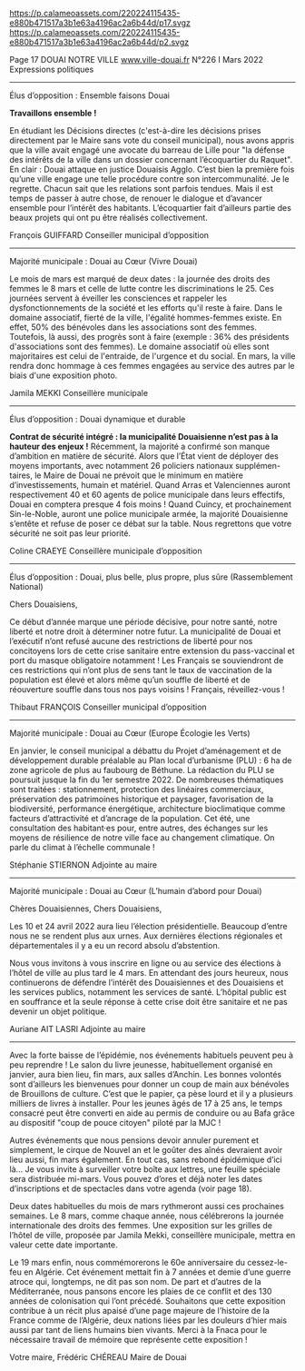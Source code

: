 https://p.calameoassets.com/220224115435-e880b471517a3b1e63a4196ac2a6b44d/p17.svgz
https://p.calameoassets.com/220224115435-e880b471517a3b1e63a4196ac2a6b44d/p2.svgz

Page  17
DOUAI NOTRE VILLE
www.ville-douai.fr
N°226   I
Mars 2022
Expressions politiques

---

Élus d’opposition : Ensemble faisons Douai

**Travaillons ensemble !**

En étudiant les Décisions directes (c'est-à-dire les décisions prises directement par le Maire sans vote du conseil municipal), nous avons appris que la ville avait engagé une avocate du barreau de Lille pour "la défense des intérêts de la ville dans un dossier concernant l’écoquartier du Raquet". En clair : Douai attaque en justice Douaisis Agglo. C’est bien la première fois qu’une ville engage une telle procédure contre son intercommunalité. Je le regrette. Chacun sait que les relations sont parfois tendues. Mais il est temps de passer à autre chose, de renouer le dialogue et d’avancer ensemble pour l’intérêt des habitants. L’écoquartier fait d’ailleurs partie des beaux projets qui ont pu être réalisés collectivement.

François GUIFFARD
Conseiller municipal d’opposition

---

Majorité municipale : Douai au Cœur (Vivre Douai)

Le mois de mars est marqué de deux dates : la journée des droits des femmes le 8 mars et celle de lutte contre les discriminations le 25.
Ces journées servent à éveiller les consciences et rappeler les dysfonctionnements de la société et les efforts qu'il reste à faire. Dans  le domaine associatif, fierté de la ville, l'égalité hommes-femmes existe. En effet, 50% des bénévoles dans les associations sont des femmes. Toutefois, là aussi, des progrès sont à faire (exemple : 36% des présidents d'associations sont des femmes). Le domaine associatif où elles sont majoritaires est celui de l'entraide, de l'urgence et du social. En mars, la ville rendra donc hommage à ces femmes engagées au service des autres par le biais d'une exposition photo.

Jamila MEKKI
Conseillère municipale

---

Élus d’opposition : Douai dynamique et durable

**Contrat de sécurité intégré : la municipalité Douaisienne n’est pas à la hauteur des enjeux !**
Récemment, la majorité a confirmé son manque d’ambition en matière de sécurité. Alors que l’État vient de déployer des moyens importants, avec notamment 26 policiers nationaux supplémen-
taires, le Maire de Douai ne prévoit que le minimum en matière d’investissements, humain et matériel. Quand Arras et Valenciennes auront respectivement 40 et 60 agents de police municipale dans leurs effectifs, Douai en comptera presque 4 fois moins ! Quand Cuincy, et prochainement Sin-le-Noble, auront une police municipale armée, la majorité Douaisienne s’entête et refuse de poser ce débat sur la table. Nous regrettons que votre sécurité ne soit pas leur priorité.

Coline CRAEYE
Conseillère municipale d’opposition

---

Élus d’opposition : Douai, plus belle, plus propre, plus sûre (Rassemblement National)

Chers Douaisiens,

Ce début d’année marque une période décisive, pour notre santé, notre liberté et notre droit à déterminer notre futur.
La municipalité de Douai et l’exécutif n’ont refusé aucune des restrictions de liberté pour nos concitoyens lors de cette crise sanitaire entre extension du pass-vaccinal et port du masque obligatoire notamment !  Les Français se souviendront de ces restrictions qui n’ont plus de sens tant le taux de vaccination de la population est élevé et alors même qu’un souffle de liberté et de réouverture souffle dans tous nos pays voisins !
Français, réveillez-vous !

Thibaut FRANÇOIS
Conseiller municipal d’opposition

---

Majorité municipale : Douai au Cœur (Europe Écologie les Verts)

En janvier, le conseil municipal a débattu du Projet d’aménagement et de développement durable préalable au Plan local d’urbanisme (PLU) : 6 ha de zone agricole de plus au faubourg de Béthune.
La rédaction du PLU se poursuit jusque la fin du 1er semestre 2022. De nombreuses thématiques sont traitées : stationnement, protection des linéaires commerciaux, préservation des patrimoines historique et paysager, favorisation de la biodiversité, performance énergétique, architecture bioclimatique comme facteurs d’attractivité et d’ancrage de la population.
Cet été, une consultation des habitant·es pour, entre autres, des échanges sur les moyens de résilience de notre ville face au changement climatique. On parle du climat à l’échelle communale !

Stéphanie STIERNON
Adjointe au maire

---

Majorité municipale : Douai au Cœur (L’humain d’abord pour Douai)

Chères Douaisiennes,
Chers Douaisiens,

Les 10 et 24 avril 2022 aura lieu l’élection présidentielle. Beaucoup d’entre nous ne se rendent plus aux urnes. Aux dernières élections régionales et départementales  il y a eu un record absolu d’abstention.

Nous vous invitons à vous inscrire en ligne ou au service des élections à l’hôtel de ville au plus tard le 4 mars. En attendant des jours heureux, nous continuerons de défendre l’intérêt des Douaisiennes et des Douaisiens et les services publics, notamment les services de santé. L’hôpital public est en souffrance et la seule réponse à cette crise doit être sanitaire et ne pas devenir un objet politique.

Auriane AIT LASRI
Adjointe au maire

---

Avec la forte baisse de l’épidémie, nos événements habituels peuvent peu à peu reprendre ! Le salon du livre jeunesse, habituellement organisé en janvier, aura bien lieu, fin mars, aux salles d’Anchin. Les bonnes volontés sont d’ailleurs les bienvenues pour donner un coup de main aux bénévoles de Brouillons de culture. C’est que le papier, ça pèse lourd et il y a plusieurs milliers de livres à installer. Pour les jeunes âgés de 17 à 25 ans, le temps consacré peut être converti en aide au permis de conduire ou au Bafa grâce au dispositif "coup de pouce citoyen" piloté par la MJC !

Autres événements que nous pensions devoir annuler purement et simplement, le cirque de Nouvel an et le goûter des aînés devraient avoir lieu aussi, fin mars également. En tout cas, sans rebond épidémique d’ici là… Je vous invite à surveiller votre boîte aux lettres, une feuille spéciale sera distribuée mi-mars. Vous pouvez d’ores et déjà noter les dates d’inscriptions et de spectacles dans votre agenda (voir page 18).

Deux dates habituelles du mois de mars rythmeront aussi ces prochaines semaines. Le 8 mars, comme chaque année, nous célébrerons la journée internationale des droits des femmes. Une exposition sur les grilles de l’hôtel de ville, proposée par Jamila Mekki, conseillère municipale, mettra en valeur cette date importante.

Le 19 mars enfin, nous commémorerons le 60e anniversaire du cessez-le-feu en Algérie. Cet événement mettait fin à 7 années et demie d’une guerre atroce qui, longtemps, ne dit pas son nom. De part et d’autres de la Méditerranée, nous pansons encore les plaies de ce conflit et des 130 années de colonisation qui l’ont précédé. Souhaitons que cette exposition contribue à un récit plus apaisé d’une page majeure de l’histoire de la France comme de l’Algérie, deux nations liées par les douleurs d’hier mais aussi par tant de liens humains bien vivants. Merci à la Fnaca pour le nécessaire travail de mémoire que représente cette exposition !

Votre maire,
Frédéric CHÉREAU
Maire de Douai
